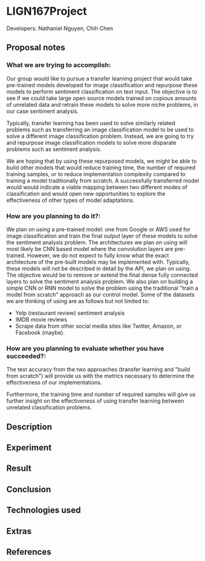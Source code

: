 # LIGN167Project
Developers: Nathaniel Nguyen, Chih Chen

## Proposal notes

### What we are trying to accomplish:
Our group would like to pursue a transfer learning project that would take
pre-trained models developed for image classification and repurpose these
models to perform sentiment classification on text input. The objective is to
see if we could take large open source models trained on copious amounts of
unrelated data and retrain these models to solve more niche problems, in our
case sentiment analysis.

Typically, transfer learning has been used to solve similarly related problems
such as transferring an image classification model to be used to solve a
different image classification problem. Instead, we are going to try and
repurpose image classification models to solve more disparate problems such as
sentiment analysis.

We are hoping that by using these repurposed models, we might be able to build
other models that would reduce training time, the number of required training
samples, or to reduce implementation complexity compared to training a model
traditionally from scratch. A successfully transferred model would would
indicate a viable mapping between two different modes of classification and
would open new opportunities to explore the effectiveness of other types of
model adaptations.

### How are you planning to do it?: 
We plan on using a pre-trained model: one from Google or AWS used for image
classification and train the final output layer of these models to solve the
sentiment analysis problem. 
The architectures we plan on using will most likely be CNN based model where
the convolution layers are pre-trained. However, we do not expect to fully know
what the exact architecture of the pre-built models may be implemented with.
Typically, these models will not be described in detail by the API, we plan on
using. 
The objective would be to remove or extend the final dense fully connected
layers to solve the sentiment analysis problem.
We also plan on building a simple CNN or RNN model to solve the problem using
the traditional "train a model from scratch" approach as our control
model. 
Some of the datasets we are thinking of using are as follows but not limited
to:
* Yelp (restaurant review) sentiment analysis 
* IMDB movie reviews
* Scrape data from other social media sites like Twitter, Amazon, or Facebook 
(maybe).

### How are you planning to evaluate whether you have succeeded?:
The test accuracy from the two approaches (transfer learning and "build
from scratch") will provide us with the metrics necessary to determine the
effectiveness of our implementations.

Furthermore, the training time and number of required samples will give us
further insight on the effectiveness of using transfer learning between
unrelated classification problems. 

## Description
## Experiment
## Result
## Conclusion
## Technologies used
## Extras
## References

